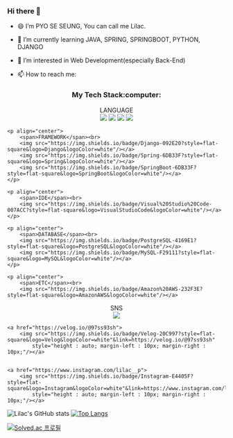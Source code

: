 ### Hi there 👋

- 😄 I’m PYO SE SEUNG, You can call me Lilac.

- 🌱 I’m currently learning JAVA, SPRING, SPRINGBOOT, PYTHON, DJANGO

- 🤔 I’m interested in Web Development(especially Back-End) 

- 📫 How to reach me: 

<h3 align="center">My Tech Stack:computer:</h3>

<div>
    <p align="center">
        <span>LANGUAGE</span><br>
        <img src="https://img.shields.io/badge/C-A8B9CC?style=flat-square&logo=C&logoColor=white"/></a>
        <img src="https://img.shields.io/badge/C++-00599C?style=flat-square&logo=C%2B%2B&logoColor=white"/></a>
        <img src="https://img.shields.io/badge/JAVA-f89820?style=flat-square&logo=OpenJDK&logoColor=white"/></a>
        <img src="https://img.shields.io/badge/Python-3766AB?style=flat-square&logo=Python&logoColor=white"/></a>
    </p>

    <p align="center">
        <span>FRAMEWORK</span><br>
        <img src="https://img.shields.io/badge/Django-092E20?style=flat-square&logo=Django&logoColor=white"/></a>
        <img src="https://img.shields.io/badge/Spring-6DB33F?style=flat-square&logo=Spring&logoColor=white"/></a>
        <img src="https://img.shields.io/badge/SpringBoot-6DB33F?style=flat-square&logo=SpringBoot&logoColor=white"/></a>
    </p>

    <p align="center">
        <span>IDE</span><br>
        <img src="https://img.shields.io/badge/Visual%20Studio%20Code-007ACC?style=flat-square&logo=VisualStudioCode&logoColor=white"/></a>
    </p>

    <p align="center">
        <span>DATABASE</span><br>
        <img src="https://img.shields.io/badge/PostgreSQL-4169E1?style=flat-square&logo=PostgreSQL&logoColor=white"/></a>
        <img src="https://img.shields.io/badge/MySQL-F29111?style=flat-square&logo=MySQL&logoColor=white"/></a>
    </p>

    <p align="center">
        <span>ETC</span><br>
        <img src="https://img.shields.io/badge/Amazon%20AWS-232F3E?style=flat-square&logo=AmazonAWS&logoColor=white"/></a>
</p>
</div>


<p align="center">
    <span>SNS</span><br>
    <a href="https://mail.google.com/mail/?view=cm&amp;fs=1&amp;to=97ss93sh@gmail.com" target="_blank">
        <img src="https://img.shields.io/badge/Gmail-EA4335?style=flat-square&logo=Gmail&logoColor=white"
            style="height : auto; margin-left : 10px; margin-right : 10px;"/></a>

    <a href="https://velog.io/@97ss93sh">
        <img src="https://img.shields.io/badge/Velog-20C997?style=flat-square&logo=Velog&logoColor=white"&link=https://velog.io/@97ss93sh"
            style="height : auto; margin-left : 10px; margin-right : 10px;"/></a>


    <a href="https://www.instagram.com/lilac__p">
        <img src="https://img.shields.io/badge/Instagram-E4405F?style=flat-square&logo=Instagram&logoColor=white"&link=https://www.instagram.com/lilac__p/"
            style="height : auto; margin-left : 10px; margin-right : 10px;"/></a>
</p>


![Lilac's GitHub stats](https://github-readme-stats.vercel.app/api?username=PYOSESEUNG&show_icons=true&theme=onedark)
[![Top Langs](https://github-readme-stats.vercel.app/api/top-langs/?username=PYOSESEUNG&layout=compact&theme=onedark&langs_count=8)](https://github.com/anuraghazra/github-readme-stats)

[![Solved.ac 프로필](http://mazassumnida.wtf/api/v2/generate_badge?boj=93sh97ss)](https://solved.ac/93sh93ss)





<!--
**PYOSESEUNG/PYOSESEUNG** is a ✨ _special_ ✨ repository because its `README.md` (this file) appears on your GitHub profile.

Here are some ideas to get you started:

- 🔭 I’m currently working on ...



- 👯 I’m looking to collaborate on ...







-  Pronouns: ...

- ⚡ Fun fact: ...
-->
